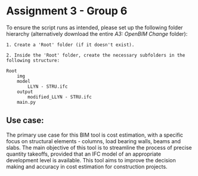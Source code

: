 # Assignment 3 - Group 6

To ensure the script runs as intended, please set up the following folder hierarchy (alternatively download the entire *A3: OpenBIM Change* folder):

    1. Create a 'Root' folder (if it doesn't exist).
    
    2. Inside the 'Root' folder, create the necessary subfolders in the following structure:
    
    Root
        img
        model
            LLYN - STRU.ifc
        output
            modified_LLYN - STRU.ifc
        main.py

## Use case:
The primary use case for this BIM tool is cost estimation, with a specific focus on structural elements - columns, load bearing walls, beams and slabs. The main objective of this tool is to streamline the process of precise quantity takeoffs, provided that an IFC model of an appropriate development level is available. This tool aims to improve the decision making and accuracy in cost estimation for construction projects.
